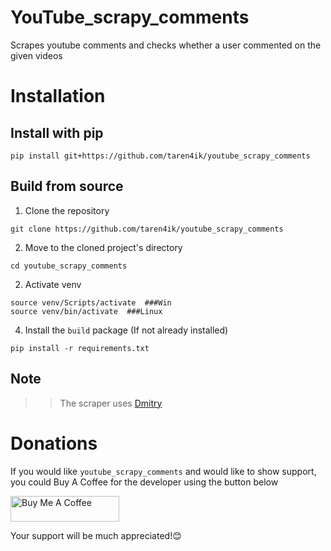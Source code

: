 # YouTube_scrapy_comments
Scrapes youtube comments and checks whether a user commented on the given videos

# Installation
## Install with pip
```
pip install git+https://github.com/taren4ik/youtube_scrapy_comments
```

## Build from source
1. Clone the repository
```
git clone https://github.com/taren4ik/youtube_scrapy_comments
```
2. Move to the cloned project's directory
```
cd youtube_scrapy_comments
```

2. Activate venv
```
source venv/Scripts/activate  ###Win 
source venv/bin/activate  ###Linux
```

4. Install the `build` package (If not already installed)
```
pip install -r requirements.txt
```



## Note

>> The scraper uses [Dmitry](https://github.com/taren4ik) 


# Donations
If you would like `youtube_scrapy_comments` and would like to show support, 
you could Buy A Coffee for the developer using the button below

<a href="https://www.buymeacoffee.com/" target="_blank"><img src="https://cdn.buymeacoffee.com/buttons/default-orange.png" alt="Buy Me A Coffee" height="41" width="174"></a>

Your support will be much appreciated!😊

